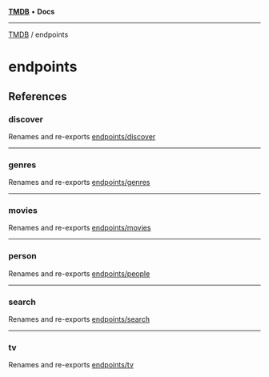 [**TMDB**](../README.md) • **Docs**

***

[TMDB](../README.md) / endpoints

# endpoints

## References

### discover

Renames and re-exports [endpoints/discover](discover/README.md)

***

### genres

Renames and re-exports [endpoints/genres](genres/README.md)

***

### movies

Renames and re-exports [endpoints/movies](movies/README.md)

***

### person

Renames and re-exports [endpoints/people](people/README.md)

***

### search

Renames and re-exports [endpoints/search](search/README.md)

***

### tv

Renames and re-exports [endpoints/tv](tv/README.md)
